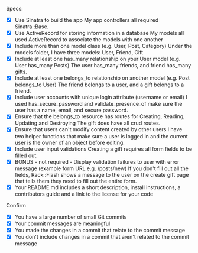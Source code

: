 Specs:
- [x] Use Sinatra to build the app
    My app controllers all required Sinatra::Base.
- [x] Use ActiveRecord for storing information in a database
    My models all used ActiveRecord to associate the models with one another
- [x] Include more than one model class (e.g. User, Post, Category)
    Under the models folder, I have three models: User, Friend, Gift
- [x] Include at least one has_many relationship on your User model (e.g. User has_many Posts)
    The user has_many friends, and friend has_many gifts.
- [x] Include at least one belongs_to relationship on another model (e.g. Post belongs_to User)
    The friend belongs to a user, and a gift belongs to a friend.
- [x] Include user accounts with unique login attribute (username or email)
    I used has_secure_password and validate_presence_of make sure the user has a name, email, and secure password.
- [x] Ensure that the belongs_to resource has routes for Creating, Reading, Updating and Destroying
    The gift does have all crud routes.
- [x] Ensure that users can't modify content created by other users
    I have two helper functions that make sure a user is logged in and the current user is the owner of an object before editing.
- [x] Include user input validations
    Creating a gift requires all form fields to be filled out.
- [x] BONUS - not required - Display validation failures to user with error message (example form URL e.g. /posts/new)
    If you don't fill out all the fields, Rack::Flash shows a message to the user on the create gift page that tells them they need to fill out the entire form.
- [x] Your README.md includes a short description, install instructions, a contributors guide and a link to the license for your code

Confirm
- [x] You have a large number of small Git commits
- [x] Your commit messages are meaningful
- [x] You made the changes in a commit that relate to the commit message
- [x] You don't include changes in a commit that aren't related to the commit message
